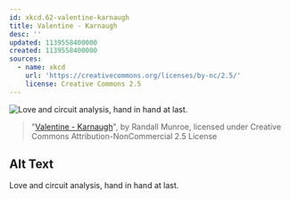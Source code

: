 ```yaml
---
id: xkcd.62-valentine-karnaugh
title: Valentine - Karnaugh
desc: ''
updated: 1139558400000
created: 1139558400000
sources:
  - name: xkcd
    url: 'https://creativecommons.org/licenses/by-nc/2.5/'
    license: Creative Commons 2.5
---
```

![Love and circuit analysis, hand in hand at last.](https://imgs.xkcd.com/comics/karnaugh.jpg)
> "[Valentine - Karnaugh](https://xkcd.com/62/)", by Randall Munroe, licensed under Creative Commons Attribution-NonCommercial 2.5 License

## Alt Text
Love and circuit analysis, hand in hand at last.
